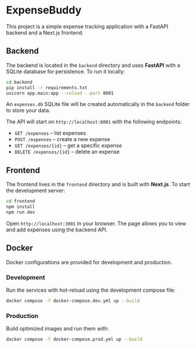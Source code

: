 # ExpenseBuddy

This project is a simple expense tracking application with a FastAPI backend and a Next.js frontend.

## Backend

The backend is located in the `backend` directory and uses **FastAPI** with a
SQLite database for persistence. To run it locally:

```bash
cd backend
pip install -r requirements.txt
uvicorn app.main:app --reload --port 8001
```

An `expenses.db` SQLite file will be created automatically in the `backend`
folder to store your data.

The API will start on `http://localhost:8001` with the following endpoints:

- `GET /expenses` – list expenses
- `POST /expenses` – create a new expense
- `GET /expenses/{id}` – get a specific expense
- `DELETE /expenses/{id}` – delete an expense

## Frontend

The frontend lives in the `frontend` directory and is built with **Next.js**. To start the development server:

```bash
cd frontend
npm install
npm run dev
```

Open `http://localhost:3001` in your browser. The page allows you to view and add expenses using the backend API.

## Docker

Docker configurations are provided for development and production.

### Development

Run the services with hot-reload using the development compose file:

```bash
docker compose -f docker-compose.dev.yml up --build
```

### Production

Build optimized images and run them with:

```bash
docker compose -f docker-compose.prod.yml up --build
```

